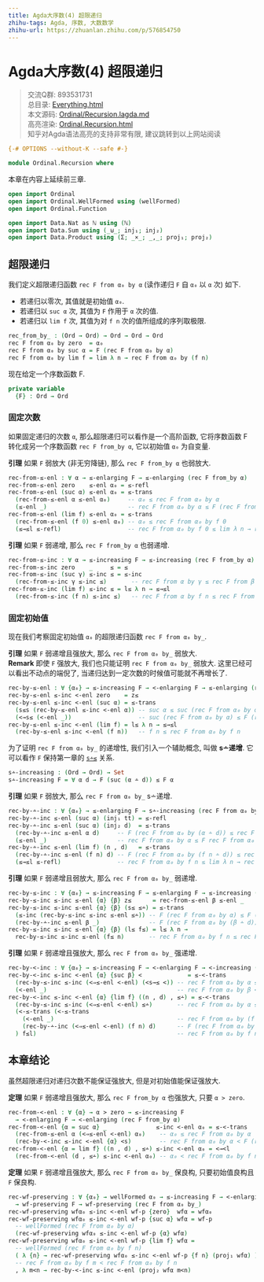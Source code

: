 ```yaml
---
title: Agda大序数(4) 超限递归
zhihu-tags: Agda, 序数, 大数数学
zhihu-url: https://zhuanlan.zhihu.com/p/576854750
---
```


# Agda大序数(4) 超限递归

> 交流Q群: 893531731  
> 总目录: [Everything.html](https://choukh.github.io/agda-lvo/Everything.html)  
> 本文源码: [Ordinal/Recursion.lagda.md](https://github.com/choukh/agda-lvo/blob/main/src/Ordinal/Recursion.lagda.md)  
> 高亮渲染: [Ordinal.Recursion.html](https://choukh.github.io/agda-lvo/Ordinal.Recursion.html)  
> 知乎对Agda语法高亮的支持非常有限, 建议跳转到以上网站阅读  

```agda
{-# OPTIONS --without-K --safe #-}

module Ordinal.Recursion where
```

本章在内容上延续前三章.

```agda
open import Ordinal
open import Ordinal.WellFormed using (wellFormed)
open import Ordinal.Function

open import Data.Nat as ℕ using (ℕ)
open import Data.Sum using (_⊎_; inj₁; inj₂)
open import Data.Product using (Σ; _×_; _,_; proj₁; proj₂)
```

## 超限递归

我们定义超限递归函数 `rec F from α₀ by α` (读作递归 `F` 自 `α₀` 以 `α` 次) 如下.

- 若递归以零次, 其值就是初始值 `α₀`.
- 若递归以 `suc α` 次, 其值为 `F` 作用于 `α` 次的值.
- 若递归以 `lim f` 次, 其值为对 `f n` 次的值所组成的序列取极限.

```agda
rec_from_by_ : (Ord → Ord) → Ord → Ord → Ord
rec F from α₀ by zero  = α₀
rec F from α₀ by suc α = F (rec F from α₀ by α)
rec F from α₀ by lim f = lim λ n → rec F from α₀ by (f n)
```

现在给定一个序数函数 F.

```agda
private variable
  {F} : Ord → Ord
```

### 固定次数

如果固定递归的次数 `α`, 那么超限递归可以看作是一个高阶函数, 它将序数函数 F 转化成另一个序数函数 `rec F from_by α`, 它以初始值 `α₀` 为自变量.

**引理** 如果 `F` 弱放大 (非无穷降链), 那么 `rec F from_by α` 也弱放大.

```agda
rec-from-≤-enl : ∀ α → ≤-enlarging F → ≤-enlarging (rec F from_by α)
rec-from-≤-enl zero    ≤-enl α₀ = ≤-refl
rec-from-≤-enl (suc α) ≤-enl α₀ = ≤-trans
  (rec-from-≤-enl α ≤-enl α₀)     -- α₀ ≤ rec F from α₀ by α
  (≤-enl _)                       -- rec F from α₀ by α ≤ F (rec F from α₀ by α)
rec-from-≤-enl (lim f) ≤-enl α₀ = ≤-trans
  (rec-from-≤-enl (f 0) ≤-enl α₀) -- α₀ ≤ rec F from α₀ by f 0
  (≤→≤l ≤-refl)                   -- rec F from α₀ by f 0 ≤ lim λ n → rec F from α₀ by f n
```

**引理** 如果 `F` 弱递增, 那么 `rec F from_by α` 也弱递增.

```agda
rec-from-≤-inc : ∀ α → ≤-increasing F → ≤-increasing (rec F from_by α)
rec-from-≤-inc zero    _     ≤ = ≤
rec-from-≤-inc (suc γ) ≤-inc ≤ = ≤-inc
  (rec-from-≤-inc γ ≤-inc ≤)       -- rec F from α by γ ≤ rec F from β by γ
rec-from-≤-inc (lim f) ≤-inc ≤ = l≤ λ n → ≤→≤l
  (rec-from-≤-inc (f n) ≤-inc ≤)   -- rec F from α by f n ≤ rec F from β by f n
```

### 固定初始值

现在我们考察固定初始值 `α₀` 的超限递归函数 `rec F from α₀ by_`.

**引理** 如果 `F` 弱递增且强放大, 那么 `rec F from α₀ by_` 弱放大.  
**Remark** 即使 `F` 强放大, 我们也只能证明 `rec F from α₀ by_` 弱放大. 这里已经可以看出不动点的端倪了, 当递归达到一定次数的时候值可能就不再增长了.

```agda
rec-by-≤-enl : ∀ {α₀} → ≤-increasing F → <-enlarging F → ≤-enlarging (rec F from α₀ by_)
rec-by-≤-enl ≤-inc <-enl zero    = z≤
rec-by-≤-enl ≤-inc <-enl (suc α) = ≤-trans
  (s≤s (rec-by-≤-enl ≤-inc <-enl α)) -- suc α ≤ suc (rec F from α₀ by α)
  (<→s≤ (<-enl _))                   -- suc (rec F from α₀ by α) ≤ F (rec F from α₀ by α)
rec-by-≤-enl ≤-inc <-enl (lim f) = l≤ λ n → ≤→≤l
  (rec-by-≤-enl ≤-inc <-enl (f n))   -- f n ≤ rec F from α₀ by f n
```

为了证明 `rec F from α₀ by_` 的递增性, 我们引入一个辅助概念, 叫做 **s∸递增**. 它可以看作 `F` 保持第一章的 [`s∸≤`](Ordinal.html#7532) 关系.

```agda
s∸-increasing : (Ord → Ord) → Set
s∸-increasing F = ∀ α d → F (suc (α ∸ d)) ≤ F α
```

**引理** 如果 `F` 弱放大, 那么 `rec F from α₀ by_` s∸递增.

```agda
rec-by-∸-inc : ∀ {α₀} → ≤-enlarging F → s∸-increasing (rec F from α₀ by_)
rec-by-∸-inc ≤-enl (suc α) (inj₁ tt) = ≤-refl
rec-by-∸-inc ≤-enl (suc α) (inj₂ d)  = ≤-trans
  (rec-by-∸-inc ≤-enl α d)     -- F (rec F from α₀ by (α ∸ d)) ≤ rec F from α₀ by α
  (≤-enl _)                    -- rec F from α₀ by α ≤ F rec F from α₀ by α
rec-by-∸-inc ≤-enl (lim f) (n , d)   = ≤-trans
  (rec-by-∸-inc ≤-enl (f n) d) -- F (rec F from α₀ by (f n ∸ d)) ≤ rec F from α₀ by f n
  (≤→≤l ≤-refl)                -- rec F from α₀ by f n ≤ lim λ n → rec F from α₀ by f n
```

**引理** 如果 `F` 弱递增且弱放大, 那么 `rec F from α₀ by_` 弱递增.

```agda
rec-by-≤-inc : ∀ {α₀} → ≤-increasing F → ≤-enlarging F → ≤-increasing (rec F from α₀ by_)
rec-by-≤-inc ≤-inc ≤-enl {α} {β} z≤      = rec-from-≤-enl β ≤-enl _
rec-by-≤-inc ≤-inc ≤-enl {α} {β} (s≤ ≤∸) = ≤-trans
  (≤-inc (rec-by-≤-inc ≤-inc ≤-enl ≤∸)) -- F (rec F from α₀ by α) ≤ F (rec F from α₀ by (β ∸ d))
  (rec-by-∸-inc ≤-enl β _)              -- F (rec F from α₀ by (β ∸ d)) ≤ rec F from α₀ by β
rec-by-≤-inc ≤-inc ≤-enl {α} {β} (l≤ f≤) = l≤ λ n →
  rec-by-≤-inc ≤-inc ≤-enl (f≤ n)       -- rec F from α₀ by f n ≤ rec F from α₀ by β
```

**引理** 如果 `F` 弱递增且强放大, 那么 `rec F from α₀ by_` 强递增.

```agda
rec-by-<-inc : ∀ {α₀} → ≤-increasing F → <-enlarging F → <-increasing (rec F from α₀ by_)
rec-by-<-inc ≤-inc <-enl {α} {suc β} <             = ≤-<-trans
  (rec-by-≤-inc ≤-inc (<⇒≤-enl <-enl) (<s→≤ <)) -- rec F from α₀ by α ≤ rec F from α₀ by β
  (<-enl _)                                     -- rec F from α₀ by β < F (rec F from α₀ by β)
rec-by-<-inc ≤-inc <-enl {α} {lim f} ((n , d) , ≤∸) = ≤-<-trans
  (rec-by-≤-inc ≤-inc (<⇒≤-enl <-enl) ≤∸)       -- rec F from α₀ by α ≤ rec F from α₀ by (f n ∸ d)
  (<-≤-trans (<-≤-trans
    (<-enl _)                                   -- rec F from α₀ by (f n ∸ d) < F (rec F from α₀ by (f n ∸ d))
    (rec-by-∸-inc (<⇒≤-enl <-enl) (f n) d)      -- F (rec F from α₀ by (f n ∸ d)) ≤ rec F from α₀ by f n
  ) f≤l)                                        -- rec F from α₀ by f n ≤ lim λ n → rec F from α₀ by f n
```

## 本章结论

虽然超限递归对递归次数不能保证强放大, 但是对初始值能保证强放大.

**定理** 如果 `F` 弱递增且强放大, 那么 `rec F from_by α` 也强放大, 只要 `α > zero`.

```agda
rec-from-<-enl : ∀ {α} → α > zero → ≤-increasing F
  → <-enlarging F → <-enlarging (rec F from_by α)
rec-from-<-enl {α = suc α} _              ≤-inc <-enl α₀ = ≤-<-trans
  (rec-from-≤-enl α (<⇒≤-enl <-enl) α₀)    -- α₀ ≤ rec F from α₀ by α
  (rec-by-<-inc ≤-inc <-enl {α} <s)        -- rec F from α₀ by α < F (rec F from α₀ by α)
rec-from-<-enl {α = lim f} ((n , d) , ≤∸) ≤-inc <-enl α₀ = <→<l
  (rec-from-<-enl (d , ≤∸) ≤-inc <-enl α₀) -- α₀ < rec F from α₀ by f n
```

**定理** 如果 `F` 弱递增且强放大, 那么 `rec F from α₀ by_` 保良构, 只要初始值良构且 `F` 保良构.

```agda
rec-wf-preserving : ∀ {α₀} → wellFormed α₀ → ≤-increasing F → <-enlarging F
  → wf-preserving F → wf-preserving (rec F from α₀ by_)
rec-wf-preserving wfα₀ ≤-inc <-enl wf-p {zero}  wfα = wfα₀
rec-wf-preserving wfα₀ ≤-inc <-enl wf-p {suc α} wfα = wf-p
  -- wellFormed (rec F from α₀ by α)
  (rec-wf-preserving wfα₀ ≤-inc <-enl wf-p {α} wfα)
rec-wf-preserving wfα₀ ≤-inc <-enl wf-p {lim f} wfα =
  -- wellFormed (rec F from α₀ by f n)
  ( λ {n} → rec-wf-preserving wfα₀ ≤-inc <-enl wf-p {f n} (proj₁ wfα) )
  -- rec F from α₀ by f m < rec F from α₀ by f n
  , λ m<n → rec-by-<-inc ≤-inc <-enl (proj₂ wfα m<n)
```
